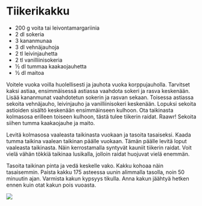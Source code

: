 Tiikerikakku
============

+ 200 g voita tai leivontamargariinia
+ 2 dl sokeria
+ 3 kananmunaa
+ 3 dl vehnäjauhoja
+ 2 tl leivinjauhetta
+ 2 tl vanilliinisokeria
+ ½ dl tummaa kaakaojauhetta
+ ½ dl maitoa

Voitele vuoka voilla huolellisesti ja jauhota vuoka korppujauholla. Tarvitset kaksi astiaa, ensimmäisessä astiassa vaahdota sokeri ja rasva keskenään. Lisää kananmunat vaahdotetun sokerin ja rasvan sekaan. Toisessa astiassa sekoita vehnäjauho, leivinjauho ja vanilliinisokeri keskenään. Lopuksi sekoita astioiden sisältö keskenään ensimmäinseen kulhoon. Ota taikinasta kolmasosa erilleen toiseen kulhoon, tästä tulee tiikerin raidat. Raawr! Sekoita siihen tumma kaakaojauhe ja maito.

Levitä kolmasosa vaaleasta taikinasta vuokaan ja tasoita tasaiseksi. Kaada tumma taikina vaalean taikinan päälle vuokaan. Tämän päälle levitä loput vaaleasta taikinasta. Näin kerrostamalla syntyvät kauniit tiikerin raidat. Voit vielä vähän tökkiä taikinaa lusikalla, jolloin raidat huojuvat vielä enemmän.

Tasoita taikinan pinta ja vedä keskelle vako. Kakku kohoaa näin tasaisemmin. Paista kakku 175 asteessa uunin alimmalla tasolla, noin 50 minuutin ajan. Varmista kakun kypsyys tikulla. Anna kakun jäähtyä hetken ennen kuin otat kakun pois vuoasta.

![](http://puumuki.game-server.cc/static/img/tiikekakku.jpg)

